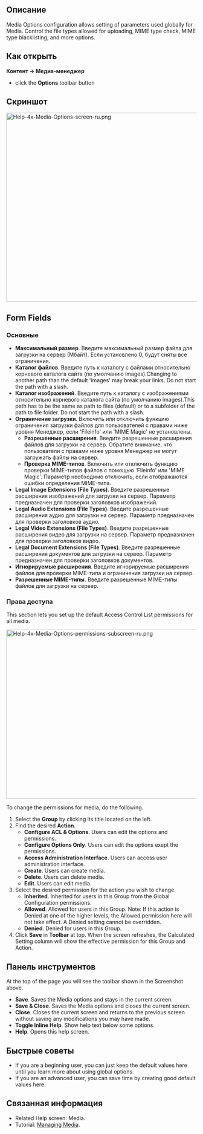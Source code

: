 <!-- Filename: Help4.x:Media:_Options / Display title: Медиа-менеджер: Настройки -->

## Описание

Media Options configuration allows setting of parameters used globally
for Media. Control the file types allowed for uploading, MIME type
check, MIME type blacklisting, and more options.

## Как открыть

**Контент → Медиа-менеджер**

- click the **Options** toolbar button

## Скриншот

<img
src="https://docs.joomla.org/images/thumb/5/5a/Help-4x-Media-Options-screen-ru.png/800px-Help-4x-Media-Options-screen-ru.png"
decoding="async"
srcset="https://docs.joomla.org/images/thumb/5/5a/Help-4x-Media-Options-screen-ru.png/1200px-Help-4x-Media-Options-screen-ru.png 1.5x, https://docs.joomla.org/images/thumb/5/5a/Help-4x-Media-Options-screen-ru.png/1600px-Help-4x-Media-Options-screen-ru.png 2x"
data-file-width="2720" data-file-height="1700" width="800" height="500"
alt="Help-4x-Media-Options-screen-ru.png" />

## Form Fields

### Основные

- **Максимальный размер**. Введите максимальный размер файла для
  загрузки на сервер (Мбайт). Если установлено 0, будут сняты все
  ограничения.
- **Каталог файлов**. Введите путь к каталогу с файлами относительно
  корневого каталога сайта (по умолчанию images).Changing to another
  path than the default 'images' may break your links. Do not start the
  path with a slash.
- **Каталог изображений**. Введите путь к каталогу с изображениями
  относительно корневого каталога сайта (по умолчанию images).This path
  has to be the same as path to files (default) or to a subfolder of the
  path to file folder. Do not start the path with a slash.
- **Ограничение загрузки**. Включить или отключить функцию ограничения
  загрузки файлов для пользователей с правами ниже уровня Менеджер, если
  'Fileinfo' или 'MIME Magic' не установлены.
  - **Разрешенные расширения**. Введите разрешенные расширения файлов
    для загрузки на сервер. Обратите внимание, что пользователи с
    правами ниже уровня Менеджер не могут загружать файлы на сервер.
  - **Проверка MIME-типов**. Включить или отключить функцию проверки
    MIME-типов файлов с помощью 'Fileinfo' или 'MIME Magic'. Параметр
    необходимо отключить, если отображаются ошибки определения
    MIME-типа.
- **Legal Image Extensions (File Types)**. Введите разрешенные
  расширения изображений для загрузки на сервер. Параметр предназначен
  для проверки заголовков изображений.
- **Legal Audio Extensions (File Types)**. Введите разрешенные
  расширения аудио для загрузки на сервер. Параметр предназначен для
  проверки заголовков аудио.
- **Legal Video Extensions (File Types)**. Введите разрешенные
  расширения видео для загрузки на сервер. Параметр предназначен для
  проверки заголовков видео.
- **Legal Document Extensions (File Types)**. Введите разрешенные
  расширения документов для загрузки на сервер. Параметр предназначен
  для проверки заголовков документов.
- **Игнорируемые расширения**. Введите игнорируемые расширения файлов
  для проверки MIME-типа и ограничения загрузки на сервер.
- **Разрешенные MIME-типы.** Введите разрешенные MIME-типы файлов для
  загрузки на сервер.

### Права доступа

This section lets you set up the default Access Control List
permissions for all media.

<img
src="https://docs.joomla.org/images/thumb/1/1b/Help-4x-Media-Options-permissions-subscreen-ru.png/600px-Help-4x-Media-Options-permissions-subscreen-ru.png"
decoding="async"
srcset="https://docs.joomla.org/images/thumb/1/1b/Help-4x-Media-Options-permissions-subscreen-ru.png/900px-Help-4x-Media-Options-permissions-subscreen-ru.png 1.5x, https://docs.joomla.org/images/thumb/1/1b/Help-4x-Media-Options-permissions-subscreen-ru.png/1200px-Help-4x-Media-Options-permissions-subscreen-ru.png 2x"
data-file-width="1979" data-file-height="1478" width="600" height="448"
alt="Help-4x-Media-Options-permissions-subscreen-ru.png" />

To change the permissions for media, do the following.

1.  Select the **Group** by clicking its title located on the left.
2.  Find the desired **Action**.
    - **Configure ACL & Options**. Users can edit the options and
      permissions.
    - **Configure Options Only**. Users can edit the options exept the
      permissions.
    - **Access Administration Interface**. Users can access user
      administration interface.
    - **Create**. Users can create media.
    - **Delete**. Users can delete media.
    - **Edit**. Users can edit media.
3.  Select the desired permission for the action you wish to change.
    - **Inherited**. Inherited for users in this Group from the Global Configuration
      permissions.
    - **Allowed**. Allowed for users in this Group. Note: If this action
      is Denied at one of the higher levels, the Allowed permission here
      will not take effect. A Denied setting cannot be overridden.
    - **Denied**. Denied for users in this Group.
4.  Click **Save** in **Toolbar** at top. When the screen refreshes, the
    Calculated Setting column will show the effective permission for
    this Group and Action.

## Панель инструментов

At the top of the page you will see the toolbar shown in the
Screenshot above.

- **Save**. Saves the Media options and stays in the current screen.
- **Save & Close**. Saves the Media options and closes the current
  screen.
- **Close**. Closes the current screen and returns to the previous
  screen without saving any modifications you may have made.
- **Toggle Inline Help**. Show help text below some options.
- **Help**. Opens this help screen.

## Быстрые советы

- If you are a beginning user, you can just keep the default values here
  until you learn more about using global options.
- If you are an advanced user, you can save time by creating good
  default values here.

## Связанная информация

- Related Help screen:
  Media.
- Tutorial: [Managing
  Media](https://docs.joomla.org/J4.x:Managing_Media/en "J4.x:Managing Media/en").
